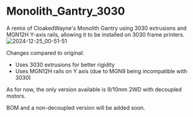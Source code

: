 # Monolith_Gantry_3030
A remix of CloakedWayne's Monolith Gantry using 3030 extrusions and MGN12H Y-axis rails, allowing it to be installed on 3030 frame printers.
![2024-12-25_00-51-51](https://github.com/user-attachments/assets/9afdddef-a3fa-4fee-9246-59e1a6b2c77e)

Changes compared to original:
- Uses 3030 extrusions for better rigidity
- Uses MGN12H rails on Y axis (due to MGN9 being incompatible with 3030)

As for now, the only version available is 9/10mm 2WD with decoupled motors.

BOM and a non-decoupled version will be added soon.

